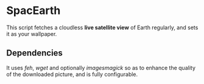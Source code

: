 
# SpacEarth

This script fetches a cloudless __live satellite view__ of Earth regularly, and
sets it as your wallpaper.

## Dependencies

It uses _feh_, _wget_ and optionally _imagesmagick_ so as to enhance the quality of
the downloaded picture, and is fully configurable.
